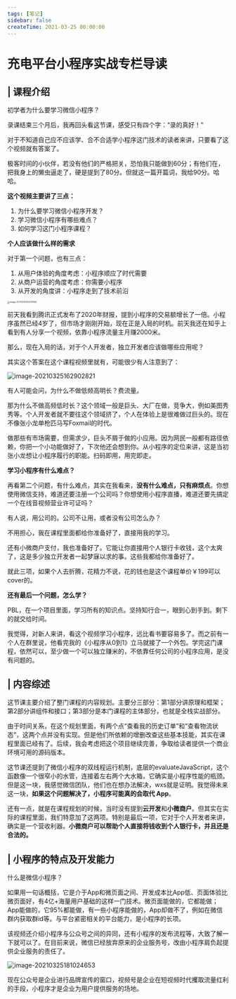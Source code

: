 ```yaml
---
tags: [笔记]
sidebar: false
createTime: 2021-03-25 00:00:00
---
```

# 充电平台小程序实战专栏导读

## | 课程介绍

初学者为什么要学习微信小程序？

录课结束三个月后，我再回头看这节课，感受只有四个字：“录的真好！”

对于不知道自己应不应该学、合不合适学小程序这门技术的读者来讲，只要看了这个视频就有答案了。

极客时间的小伙伴，若没有他们的严格把关，恐怕我只能做到60分；有他们在，把我身上的懒虫逼走了，硬是提到了80分。但就这一篇开篇词，我给90分。哈哈。

**这个视频主要讲了三点：**

1. 为什么要学习微信小程序开发？
2. 学习微信小程序有哪些难点？
3. 如何学习这门小程序课程？

**个人应该做什么样的需求**

对于第一个问题，也有三点：

1. 从用户体验的角度考虑：小程序顺应了时代需要
2. 从商户运营的角度考虑：你需要小程序
3. 从开发的角度讲：小程序走到了技术前沿

<img src="https://cdn.jsdelivr.net/gh/rixingyike/images/202120210325162549.png" alt="image-20210325162547699" style="zoom:33%;" />

前天我看到腾讯正式发布了2020年财报，提到小程序的交易额增长了一倍。小程序虽然已经4岁了，但市场才刚刚开始，现在正是入局的时机。前天我还在知乎上看到有人分享一个视频，依靠小程序流量主月赚2000米。

那么，现在入局的话，对于个人开发者，独立开发者应该做哪些应用呢？

其实这个答案在这个课程视频里就有，可能很少有人注意到了：

![image-20210325162902821](https://cdn.jsdelivr.net/gh/rixingyike/images/202120210325162904.png)

有人可能会问，为什么不做低频高明长？费流量。

那为什么不做高频低时长？这个领域一般是巨头、大厂在做，竞争大，例如美图秀秀等。个人开发者就不要往这个领域挤了，个人在体验上是很难做过巨头的。现在不像张小龙单枪匹马写Foxmail的时代。

做那些有市场需要，但需求少，巨头不屑于做的小应用。因为网民一般都有路径依赖，你把一个小功能做好了，下次他还会想到你。从小程序的定位来讲，这是当初张小龙想让小程序履行的职能。扫码即用，用完即走。

**学习小程序有什么难点？**

再看第二个问题，有什么难点，其实在我看来，**没有什么难点，只有麻烦点**。你想使用微信支持，难道还要注册一个公司吗？你想使用小程序直播，难道还要先搞定一个在线音视频营业许可证吗？

有人说，用公司的。公司不让用，或者没有公司怎么办？

不用担心，我在课程里面都给你准备好了，直接用我的学习。

还有小微商户支付，我也准备好了。它能让你直接用个人银行卡收钱，这个太爽了，这是多少独立开发者一起梦寐以求的事。这些我都给你准备好了。

就此三项，如果个人去折腾，花精力不说，花的钱也是这个课程单价￥199可以cover的。

**还有最后一个问题，怎么学？**

PBL，在一个项目里面，学习所有的知识点。坚持知行合一，眼到心到手到。剩下的就交给时间。

我觉得，对新人来讲，看这个视频学习小程序，远比看书要容易多了。而之前有一个人在群里说，他看完我的《小程序从0到1》立马就接了一个外包。学完这门课程，依然可以，至少做一个可以独立赚米的，不依靠任何公司的小程序应用，是没有问题的。

## | 内容综述

这节课主要介绍了整门课程的内容规划。主要分三部分：第1部分讲原理和框架；第2部分讲组件和接口；第3部分是本门课程的主体部分，也就是全栈实战部分。

由于时间关系，在这个规划里面，有两个点“查看我的历史订单”和“查看物流状态”，这两个点并没有实现。但是他们所依赖的增删改查这些基本技能，其实在课程里面已经有了。后续，我会考虑把这个项目继续完善，争取给读者提供一个商业环境可用的源码版本。

这节课还提到了微信小程序的双线程运行机制，底层的evaluateJavaScript，这个函数像一个很窄小的水管，连接着左右两个大水箱，它确实是小程序性能的瓶颈。但是这一块，我感觉微信团队，他们也在想办法解决，wxs就是证明。我觉得未来这一块，**如果这个问题解决了，小程序可能真的会取代 App**。

还有一点，就是在课程规划的时候，当时没有提到**云开发**和**小微商户**。但其实在实际的课程里面，我们特意加了这两项。特别是最后一项，它对于个人开发者来讲，确实是一个营收利器。**小微商户可以帮助个人直接将钱收到个人银行卡，并且还是合法的。**

## | 小程序的特点及开发能力

什么是微信小程序？

如果用一句话概括，它是介于App和微页面之间、开发成本比App低、页面体验比微页面好，有4亿+海量用户基础的这样一门技术。微页面能做的，它都能做；App能做的，它95%都能做，有一些小程序能做的，App却做不了，例如在微信群内获取群id等。与平台紧密相关的平台能力，是小程序的长项。

该视频还介绍小程序与公众号之间的异同，还有小程序的发布流程等，大致了解一下就可以了。在目前来说，微信已经放弃原来的企业服务号，改由小程序肩负起提供企业服务的责任了。

![image-20210325181024653](https://cdn.jsdelivr.net/gh/rixingyike/images/202120210325181026.png)

现在公众号是企业进行品牌宣传的窗口，视频号是企业在短视频时代攫取流量红利的手段，小程序才是企业为用户提供服务的场地。
